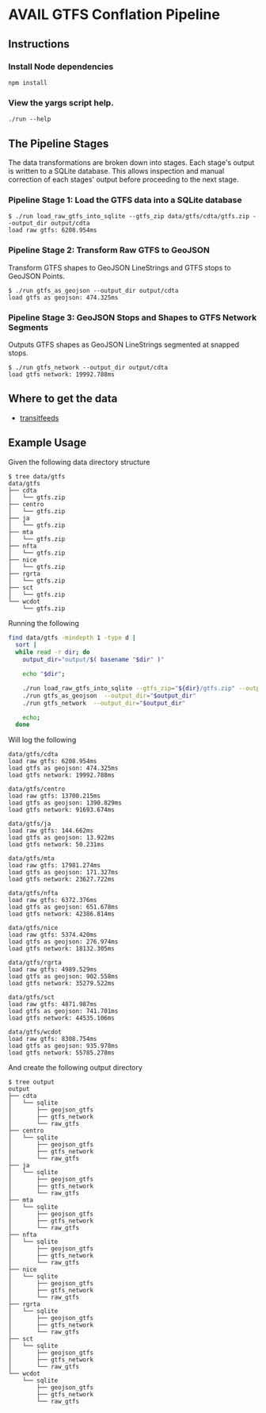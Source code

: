 # AVAIL GTFS Conflation Pipeline

## Instructions

### Install Node dependencies
```
npm install
```

### View the yargs script help.
```
./run --help
```

## The Pipeline Stages

The data transformations are broken down into stages.
Each stage's output is written to a SQLite database.
This allows inspection and manual correction of each stages' output
  before proceeding to the next stage.

### Pipeline Stage 1: Load the GTFS data into a SQLite database

```
$ ./run load_raw_gtfs_into_sqlite --gtfs_zip data/gtfs/cdta/gtfs.zip --output_dir output/cdta
load raw gtfs: 6208.954ms
```

### Pipeline Stage 2: Transform Raw GTFS to GeoJSON

Transform GTFS shapes to GeoJSON LineStrings and GTFS stops to GeoJSON Points.

```
$ ./run gtfs_as_geojson --output_dir output/cdta
load gtfs as geojson: 474.325ms
```

### Pipeline Stage 3: GeoJSON Stops and Shapes to GTFS Network Segments

Outputs GTFS shapes as GeoJSON LineStrings segmented at snapped stops.

```
$ ./run gtfs_network --output_dir output/cdta
load gtfs network: 19992.788ms
```

## Where to get the data

* [transitfeeds](https://transitfeeds.com/feeds)

## Example Usage

Given the following data directory structure
```
$ tree data/gtfs
data/gtfs
├── cdta
│   └── gtfs.zip
├── centro
│   └── gtfs.zip
├── ja
│   └── gtfs.zip
├── mta
│   └── gtfs.zip
├── nfta
│   └── gtfs.zip
├── nice
│   └── gtfs.zip
├── rgrta
│   └── gtfs.zip
├── sct
│   └── gtfs.zip
└── wcdot
    └── gtfs.zip
```

Running the following
```bash
find data/gtfs -mindepth 1 -type d |
  sort |
  while read -r dir; do
    output_dir="output/$( basename "$dir" )"

    echo "$dir";

    ./run load_raw_gtfs_into_sqlite --gtfs_zip="${dir}/gtfs.zip" --output_dir="$output_dir"
    ./run gtfs_as_geojson  --output_dir="$output_dir"
    ./run gtfs_network  --output_dir="$output_dir"

    echo;
  done
```

Will log the following
```
data/gtfs/cdta
load raw gtfs: 6208.954ms
load gtfs as geojson: 474.325ms
load gtfs network: 19992.788ms

data/gtfs/centro
load raw gtfs: 13700.215ms
load gtfs as geojson: 1390.829ms
load gtfs network: 91693.674ms

data/gtfs/ja
load raw gtfs: 144.662ms
load gtfs as geojson: 13.922ms
load gtfs network: 50.231ms

data/gtfs/mta
load raw gtfs: 17981.274ms
load gtfs as geojson: 171.327ms
load gtfs network: 23627.722ms

data/gtfs/nfta
load raw gtfs: 6372.376ms
load gtfs as geojson: 651.678ms
load gtfs network: 42386.814ms

data/gtfs/nice
load raw gtfs: 5374.420ms
load gtfs as geojson: 276.974ms
load gtfs network: 18132.305ms

data/gtfs/rgrta
load raw gtfs: 4989.529ms
load gtfs as geojson: 902.558ms
load gtfs network: 35279.522ms

data/gtfs/sct
load raw gtfs: 4871.987ms
load gtfs as geojson: 741.701ms
load gtfs network: 44535.106ms

data/gtfs/wcdot
load raw gtfs: 8308.754ms
load gtfs as geojson: 935.978ms
load gtfs network: 55785.278ms
```

And create the following output directory
```
$ tree output
output
├── cdta
│   └── sqlite
│       ├── geojson_gtfs
│       ├── gtfs_network
│       └── raw_gtfs
├── centro
│   └── sqlite
│       ├── geojson_gtfs
│       ├── gtfs_network
│       └── raw_gtfs
├── ja
│   └── sqlite
│       ├── geojson_gtfs
│       ├── gtfs_network
│       └── raw_gtfs
├── mta
│   └── sqlite
│       ├── geojson_gtfs
│       ├── gtfs_network
│       └── raw_gtfs
├── nfta
│   └── sqlite
│       ├── geojson_gtfs
│       ├── gtfs_network
│       └── raw_gtfs
├── nice
│   └── sqlite
│       ├── geojson_gtfs
│       ├── gtfs_network
│       └── raw_gtfs
├── rgrta
│   └── sqlite
│       ├── geojson_gtfs
│       ├── gtfs_network
│       └── raw_gtfs
├── sct
│   └── sqlite
│       ├── geojson_gtfs
│       ├── gtfs_network
│       └── raw_gtfs
└── wcdot
    └── sqlite
        ├── geojson_gtfs
        ├── gtfs_network
        └── raw_gtfs
```
